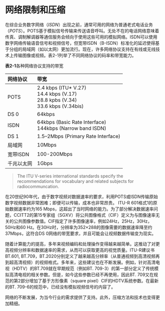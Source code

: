 # 网络限制和压缩
在综合业务数字网络（*ISDN*）出现之前，通常可用的网络为普通老式电话业务（*POTS*）。POTS基于模拟信号传输来传送语音呼叫。无处不在的电话网络意味着传真、调制解调器等通信服务会倾向于使用这些可用的模拟网络。ISDN可以使用数字网络传输语音信号和视频信号，但宽带ISDN（B-ISDN）标准化的延迟使得基于分组的局域网（如以太网）更加流行。现在，许多网络协议支持在有线或无线技术上传输图像或视频。表2-1列举了不同网络协议的码率和带宽能力。

**表2-1**各种网络协议支持的带宽

| 网络协议 | 带宽  |
| :--- | :--- |
|POTS| 2.4 kbps (ITU* V.27)<br /> 14.4 kbps (V.17)<br />28.8 kpbs (V.34)<br />33.6 kbps (V.34bis)|
|DS 0|64kbps|
|ISDN|64kbps (Basic Rate Interface)<br />144kbps (Narrow band ISDN)<br />|
|DS 1|1.5–2Mbps (Primary Rate Interface)|
|局域网|10Mbps|
|宽带ISDN|100-200Mbps|
|千兆以太网|1Gbps|
> The ITU V-series international standards specify the recommendations for vocabulary and related subjects for radiocommuncation.

在20世纪90年代，由于数字视频对数据速率的要求，利用POTS或ISDN传输原始数字视频数据非常困难；即便可以传输，成本也非常昂贵。 ITU-R 601格式1的原始数据速率约为165 Mbps，这超出了当时网络的能力。为了部分解决数据速率问题，CCITT2的第15专家组（SGXV）将公共图像格式（CIF）定义为与图像速率无关的公共图像参数值。CIF指定了许多图像速率，例如24Hz，25Hz，30Hz，50Hz和60 Hz。在30Hz时，分辨率为352×288的图像需要的数据速率降至约37Mbps，这符合DS 0网络的带宽要求，并且可能会让视频数据传输变为现实。

随着计算能力的提高，多年来视频编码和处理操作变得越来越简单。这推动了对更高视频分辨率和数据速率的需求，从而可以获取更高的视觉质量。ITU-R建议书BT.601, BT.709，BT.2020分别定义了越来越高分辨率（从普通视频到高清视频再到超高清视频）的视频格式。多年来，这些建议也在不断发展。例如，针对高清电视（HDTV）的BT.709就在早期规范（例如BT. 709-3）的第一部分定义了传统模拟高清电视的相关参数。但是，如今这些参数已经不再使用，因此BT. 709又在规范的第2部分增加了基于方形像素（square pixel）CIF的HDTV系统参数。在最新的BT. 709-6的规范中，已经没有模拟视频信号的内容了。

网络的不断发展，为当今行业的需求提供了支持。此外，压缩方法和技术也变得更加精细。



